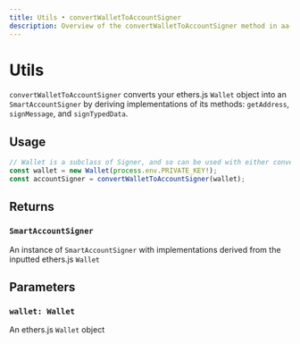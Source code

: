 ```yaml
---
title: Utils • convertWalletToAccountSigner
description: Overview of the convertWalletToAccountSigner method in aa-ethers
---
```


# Utils

`convertWalletToAccountSigner` converts your ethers.js `Wallet` object into an `SmartAccountSigner` by deriving implementations of its methods: `getAddress`, `signMessage`, and `signTypedData`.

## Usage

```ts [example.ts]
// Wallet is a subclass of Signer, and so can be used with either convertor method
const wallet = new Wallet(process.env.PRIVATE_KEY!);
const accountSigner = convertWalletToAccountSigner(wallet);
```

## Returns

### `SmartAccountSigner`

An instance of `SmartAccountSigner` with implementations derived from the inputted ethers.js `Wallet`

## Parameters

### `wallet: Wallet`

An ethers.js `Wallet` object
